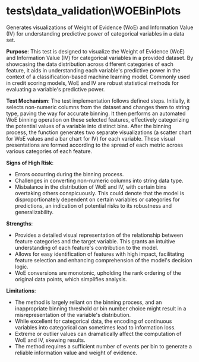 # tests\data_validation\WOEBinPlots

Generates visualizations of Weight of Evidence (WoE) and Information Value (IV) for understanding predictive power
of categorical variables in a data set.

**Purpose**: This test is designed to visualize the Weight of Evidence (WoE) and Information Value (IV) for
categorical variables in a provided dataset. By showcasing the data distribution across different categories of
each feature, it aids in understanding each variable's predictive power in the context of a classification-based
machine learning model. Commonly used in credit scoring models, WoE and IV are robust statistical methods for
evaluating a variable's predictive power.

**Test Mechanism**: The test implementation follows defined steps. Initially, it selects non-numeric columns from
the dataset and changes them to string type, paving the way for accurate binning. It then performs an automated WoE
binning operation on these selected features, effectively categorizing the potential values of a variable into
distinct bins. After the binning process, the function generates two separate visualizations (a scatter chart for
WoE values and a bar chart for IV) for each variable. These visual presentations are formed according to the spread
of each metric across various categories of each feature.

**Signs of High Risk**:
- Errors occurring during the binning process.
- Challenges in converting non-numeric columns into string data type.
- Misbalance in the distribution of WoE and IV, with certain bins overtaking others conspicuously. This could
denote that the model is disproportionately dependent on certain variables or categories for predictions, an
indication of potential risks to its robustness and generalizability.

**Strengths**:
- Provides a detailed visual representation of the relationship between feature categories and the target variable.
This grants an intuitive understanding of each feature's contribution to the model.
- Allows for easy identification of features with high impact, facilitating feature selection and enhancing
comprehension of the model's decision logic.
- WoE conversions are monotonic, upholding the rank ordering of the original data points, which simplifies analysis.

**Limitations**:
- The method is largely reliant on the binning process, and an inappropriate binning threshold or bin number choice
might result in a misrepresentation of the variable's distribution.
- While excellent for categorical data, the encoding of continuous variables into categorical can sometimes lead to
information loss.
- Extreme or outlier values can dramatically affect the computation of WoE and IV, skewing results.
- The method requires a sufficient number of events per bin to generate a reliable information value and weight of
evidence.